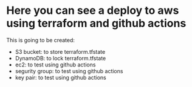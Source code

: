 # Here you can see a deploy to aws using terraform and github actions

This is going to be created:
- S3 bucket: to store terraform.tfstate
- DynamoDB: to lock terraform.tfstate
- ec2: to test using github actions
- segurity group: to test using github actions
- key pair: to test using github actions
